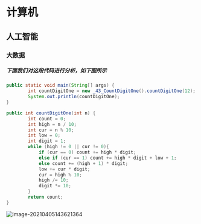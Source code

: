 # 计算机

## 	人工智能

### 		大数据

##### 			下面我们对这段代码进行分析，如下图所示

```java
public static void main(String[] args) {
        int countDigitOne = new _43_CountDigitOne().countDigitOne(12);
        System.out.println(countDigitOne);
}

public int countDigitOne(int n) {
        int count = 0;
        int high = n / 10;
        int cur = n % 10;
        int low = 0;
        int digit = 1;
        while (high != 0 || cur != 0){
            if (cur == 0) count += high * digit;
            else if (cur == 1) count += high * digit + low + 1;
            else count += (high + 1) * digit;
            low += cur * digit;
            cur = high % 10;
            high /= 10;
            digit *= 10;
        }
        return count;
}
```

![image-20210405143621364](D:\TyporaNotes\images\image-20210405143621364.png)



